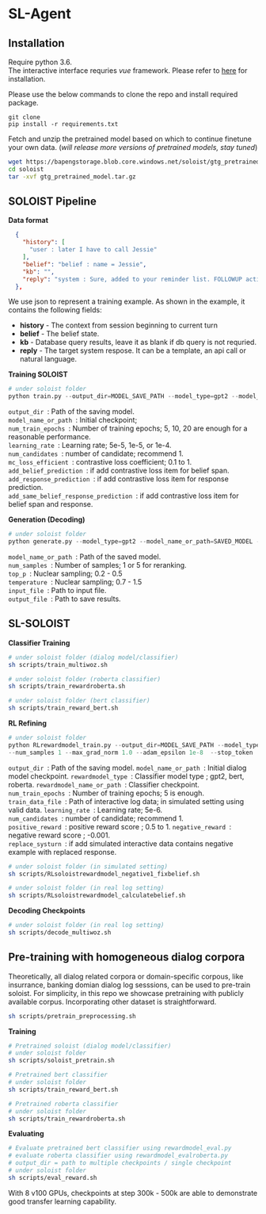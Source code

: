 # SL-Agent

## Installation
Require python 3.6.  
The interactive interface requries *vue* framework. Please refer to [here](https://cn.vuejs.org/index.html) for installation.

Please use the below commands to clone the repo and install required package.
```
git clone 
pip install -r requirements.txt
```
Fetch and unzip the pretrained model based on which to continue finetune your own data. (*will release more versions of pretrained models, stay tuned*) 

```zsh
wget https://bapengstorage.blob.core.windows.net/soloist/gtg_pretrained.tar.gz
cd soloist
tar -xvf gtg_pretrained_model.tar.gz
```
## SOLOIST Pipeline
**Data format**
```json
  {
    "history": [
      "user : later I have to call Jessie"
    ],
    "belief": "belief : name = Jessie",
    "kb": "",
    "reply": "system : Sure, added to your reminder list. FOLLOWUP action_set_reminder"
  },
```
We use json to represent a training example. As shown in the example, it contains the following fields:
* **history** - The context from session beginning to current turn
* **belief** - The belief state. 
* **kb** - Database query results, leave it as blank if db query is not requried.
* **reply** - The target system respose. It can be a template, an api call or natural language.

**Training SOLOIST**
```python
# under soloist folder
python train.py --output_dir=MODEL_SAVE_PATH --model_type=gpt2 --model_name_or_path=PRE_TRAINED_MODEL_PATH --do_train --train_data_file=TRAIN_FILE  --per_gpu_train_batch_size 4 --num_train_epochs EPOCH --learning_rate 5e-5 --overwrite_cache --use_tokenize --save_steps 10000 --max_seq 500 --overwrite_output_dir --max_turn 15 --num_candidates 1 --mc_loss_efficient 0.2 --add_special_action_tokens --with_code_loss --add_belief_prediction --add_response_prediction --add_same_belief_response_prediction
```
<code>output_dir </code>: Path of the saving model.  
<code>model_name_or_path </code>: Initial checkpoint;  
<code>num_train_epochs </code>: Number of training epochs;  5, 10, 20 are enough for a reasonable performance.  
<code>learning_rate </code>: Learning rate; 5e-5, 1e-5, or 1e-4.  
<code>num_candidates </code>: number of candidate; recommend 1.  
<code>mc_loss_efficient </code>: contrastive loss coefficient; 0.1 to 1.  
<code>add_belief_prediction </code>: if add contrastive loss item for belief span.  
<code>add_response_prediction </code>: if add contrastive loss item for response prediction.  
<code>add_same_belief_response_prediction </code>: if add contrastive loss item for belief span and response.  

**Generation (Decoding)**
```python
# under soloist folder
python generate.py --model_type=gpt2 --model_name_or_path=SAVED_MODEL --num_samples NS --input_file=TEST_FILE --top_p TOP_P --temperature TEMP --output_file=OUTPUT_FILE --max_turn 15
```
<code>model_name_or_path </code>: Path of the saved model.  
<code>num_samples </code>: Number of samples; 1 or 5 for reranking.  
<code>top_p </code>: Nuclear sampling; 0.2 - 0.5  
<code>temperature </code>: Nuclear sampling; 0.7 - 1.5  
<code>input_file </code>: Path to input file.  
<code>output_file </code>: Path to save results.

## SL-SOLOIST
**Classifier Training**
```bash
# under soloist folder (dialog model/classifier)
sh scripts/train_multiwoz.sh
```

```bash
# under soloist folder (roberta classifier)
sh scripts/train_rewardroberta.sh
```

```bash
# under soloist folder (bert classifier)
sh scripts/train_reward_bert.sh
```
**RL Refining**
```python
# under soloist folder
python RLrewardmodel_train.py --output_dir=MODEL_SAVE_PATH --model_type=gpt2 --model_name_or_path=TRAINED_MODEL_PATH --rewardmodel_type=gpt2 --rewardmodel_name_or_path=TRAINED_CLASSIFIER_PATH --do_train --train_data_file=TRAIN_FILE  --add_special_action_tokens=TOKEN_FILE --per_gpu_train_batch_size 1 --num_train_epochs EPOCH --learning_rate 5e-6 
--num_samples 1 --max_grad_norm 1.0 --adam_epsilon 1e-8  --stop_token '<|endoftext|>' --save_steps 10 --max_seq 500 --overwrite_output_dir --max_turn 15 --num_candidates 1 --logging_steps 10 --overwrite_cache --max_turn 15  --positive_reward 0.5 --negative_reward -0.001 --replace_systurn
```
<code>output_dir </code>: Path of the saving model.
<code>model_name_or_path </code>: Initial dialog model checkpoint.
<code>rewardmodel_type </code>: Classifier model type ; gpt2, bert, roberta.
<code>rewardmodel_name_or_path </code>: Classifier checkpoint.
<code>num_train_epochs </code>: Number of training epochs; 5 is enough.  
<code>train_data_file </code>: Path of interactive log data; in simulated setting using valid data. 
<code>learning_rate </code>: Learning rate; 5e-6.  
<code>num_candidates </code>: number of candidate; recommend 1.  
<code>positive_reward </code>: positive reward score ; 0.5 to 1.
<code>negative_reward </code>: negative reward score ; -0.001.  
<code>replace_systurn </code>: if add simulated interactive data contains negative example with replaced response.  

```bash
# under soloist folder (in simulated setting)
sh scripts/RLsoloistrewardmodel_negative1_fixbelief.sh
```

```bash
# under soloist folder (in real log setting)
sh scripts/RLsoloistrewardmodel_calculatebelief.sh
```

**Decoding Checkpoints**
```bash
# under soloist folder (in real log setting)
sh scripts/decode_multiwoz.sh
```

## Pre-training with homogeneous dialog corpora
Theoretically, all dialog related corpora or domain-specific corpous, like insurrance, banking domian dialog log sesssions, can be used to pre-train soloist. For simplicity, in this repo we showcase pretraining with publicly available corpus. Incorporating other dataset is straightforward.

```bash
sh scripts/pretrain_preprocessing.sh
```
**Training**

```bash
# Pretrained soloist (dialog model/classifier)
# under soloist folder
sh scripts/soloist_pretrain.sh
```

```bash
# Pretrained bert classifier
# under soloist folder
sh scripts/train_reward_bert.sh
```

```bash
# Pretrained roberta classifier
# under soloist folder
sh scripts/train_rewardroberta.sh
```
**Evaluating**

```bash
# Evaluate pretrained bert classifier using rewardmodel_eval.py
# evaluate roberta classifier using rewardmodel_evalroberta.py
# output_dir = path to multiple checkpoints / single checkpoint
# under soloist folder
sh scripts/eval_reward.sh
```
With 8 v100 GPUs, checkpoints at step 300k - 500k are able to demonstrate good transfer learning capability.

